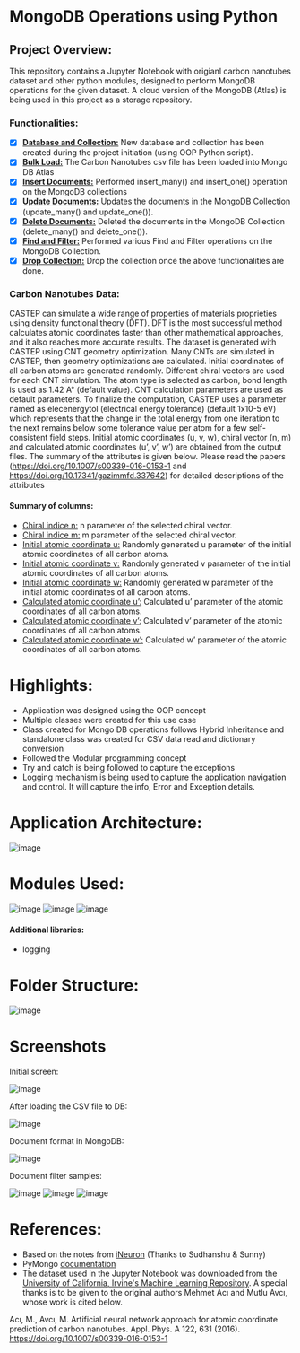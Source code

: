 # **MongoDB Operations using Python**

## **Project Overview:**
  This repository contains a Jupyter Notebook with origianl carbon nanotubes dataset and other python modules, designed to perform MongoDB operations for the given dataset. A cloud version of the MongoDB (Atlas) is being used in this project as a storage repository. 
  
### **Functionalities:**
 - [x] **<ins>Database and Collection:</ins>** New database and collection has been created during the project initiation (using OOP Python script).
 - [x] **<ins>Bulk Load:</ins>** The Carbon Nanotubes csv file has been loaded into Mongo DB Atlas
 - [x] **<ins>Insert Documents:</ins>** Performed insert_many() and insert_one() operation on the MongoDB collections
 - [x] **<ins>Update Documents:</ins>** Updates the documents in the MongoDB Collection (update_many() and update_one()).
 - [x] **<ins>Delete Documents:</ins>** Deleted the documents in the MongoDB Collection (delete_many() and delete_one()).
 - [x] **<ins>Find and Filter:</ins>** Performed various Find and Filter operations on the MongoDB Collection.
 - [x] **<ins>Drop Collection:</ins>** Drop the collection once the above functionalities are done.

### **Carbon Nanotubes Data:**
CASTEP can simulate a wide range of properties of materials proprieties using density functional theory (DFT). DFT is the most successful method calculates atomic coordinates faster than other mathematical approaches, and it also reaches more accurate results. The dataset is generated with CASTEP using CNT geometry optimization. Many CNTs are simulated in CASTEP, then geometry optimizations are calculated. Initial coordinates of all carbon atoms are generated randomly. Different chiral vectors are used for each CNT simulation. The atom type is selected as carbon, bond length is used as 1.42 A° (default value). CNT calculation parameters are used as default parameters. To finalize the computation, CASTEP uses a parameter named as elecenergytol (electrical energy tolerance) (default 1x10-5 eV) which represents that the change in the total energy from one iteration to the next remains below some tolerance value per atom for a few self-consistent field steps. Initial atomic coordinates (u, v, w), chiral vector (n, m) and calculated atomic coordinates (u’, v’, w’) are obtained from the output files.
The summary of the attributes is given below. Please read the papers (https://doi.org/10.1007/s00339-016-0153-1 and https://doi.org/10.17341/gazimmfd.337642) for detailed descriptions of the attributes

#### **Summary of columns:**
 - <ins>Chiral indice n:</ins> n parameter of the selected chiral vector.
 - <ins>Chiral indice m:</ins> m parameter of the selected chiral vector.
 - <ins>Initial atomic coordinate u:</ins> Randomly generated u parameter of the initial atomic coordinates of all carbon atoms.
 - <ins>Initial atomic coordinate v:</ins> Randomly generated v parameter of the initial atomic coordinates of all carbon atoms.
 - <ins>Initial atomic coordinate w:</ins> Randomly generated w parameter of the initial atomic coordinates of all carbon atoms.
 - <ins>Calculated atomic coordinate u’:</ins> Calculated u’ parameter of the atomic coordinates of all carbon atoms.
 - <ins>Calculated atomic coordinate v’:</ins> Calculated v’ parameter of the atomic coordinates of all carbon atoms.
 - <ins>Calculated atomic coordinate w’:</ins> Calculated w’ parameter of the atomic coordinates of all carbon atoms.

# **Highlights:**
 - Application was designed using the OOP concept
 - Multiple classes were created for this use case
 - Class created for Mongo DB operations follows Hybrid Inheritance and standalone class was created for CSV data read and dictionary conversion
 - Followed the Modular programming concept
 - Try and catch is being followed to capture the exceptions
 - Logging mechanism is being used to capture the application navigation and control. It will capture the info, Error and Exception details.

# **Application Architecture:**
![image](https://user-images.githubusercontent.com/90926526/155011416-990a895a-420e-4067-9b2d-1f86ef9bfe77.png)


# **Modules Used:**
![image](https://user-images.githubusercontent.com/90926526/155007325-2e75717f-91a3-48b1-9186-90dea099c50f.png)
![image](https://user-images.githubusercontent.com/90926526/155007036-ed189605-fa36-4b36-b06f-ea70f123a057.png)
![image](https://user-images.githubusercontent.com/90926526/155007169-96dff99c-b884-4a73-bc69-e5311c64c70d.png)


#### Additional libraries:
  - logging

# **Folder Structure:**
![image](https://user-images.githubusercontent.com/90926526/155008837-9930212e-3f04-42fe-a040-5715e1c09803.png)


# **Screenshots**

Initial screen:

![image](https://user-images.githubusercontent.com/90926526/155009428-54ab3e95-915a-47c8-9f2d-071fca841a2f.png)

After loading the CSV file to DB:

![image](https://user-images.githubusercontent.com/90926526/155009156-ae970b7f-a91c-40c9-a5e6-935a32ff2743.png)

Document format in MongoDB:

![image](https://user-images.githubusercontent.com/90926526/155009266-f0f4811d-cc69-4458-ac21-07fe9b64e21e.png)

Document filter samples:

![image](https://user-images.githubusercontent.com/90926526/155009313-906f96e3-448e-478c-88e9-9a3a755511a5.png)
![image](https://user-images.githubusercontent.com/90926526/155009348-3652e9d5-4f16-4f38-a19a-493c41688391.png)
![image](https://user-images.githubusercontent.com/90926526/155009475-98280a6e-e5f2-4cab-9814-352f06bbce5d.png)


# **References:**
- Based on the notes from [iNeuron](https://ineuron.ai/)  (Thanks to Sudhanshu & Sunny)
- PyMongo [documentation](https://pymongo.readthedocs.io/en/stable/tutorial.html)
- The dataset used in the Jupyter Notebook was downloaded from the [University of California, Irvine's Machine Learning Repository](https://archive.ics.uci.edu/ml/datasets/Carbon+Nanotubes). A special thanks is to be given to the original authors Mehmet Acı and Mutlu Avcı, whose work is cited below.

Acı, M., Avcı, M. Artificial neural network approach for atomic coordinate prediction of carbon nanotubes. Appl. Phys. A 122, 631 (2016). https://doi.org/10.1007/s00339-016-0153-1
